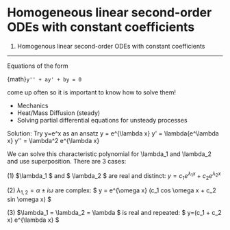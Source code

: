 # Homogeneous linear second-order ODEs with constant coefficients
1. Homogenous linear second-order ODEs with constant coefficients
***
Equations of the form

{math}`y'' + ay' + by = 0`


come up often so it is important to know how to solve them!
  * Mechanics
  * Heat/Mass Diffusion (steady)
  * Solving partial differential equations for unsteady processes

Solution: Try y=e^x as an ansatz
    y = e^{\lambda x}
    y' = \lambda{e^\lambda x}
    y'' = \lambda^2 e^{\lambda x} 

We can solve this characteristic polynomial for \lambda_1 and \lambda_2 and use superposition. There are 3 cases:

(1) $\lambda_1 $ and $ \lambda_2 $ are real and distinct: $y = c_1 e^{\lambda_1 x} + c_2 e^{\lambda_2 x}$

 (2) $\lambda_{1,2} = \alpha \pm i \omega$ are complex: $ y = e^{\omega x} (c_1 cos \omega x + c_2 sin \omega x) $

(3) $\lambda_1 = \lambda_2 = \lambda $ is real and repeated: $ y=(c_1 + c_2 x) e^{\lambda x} $








